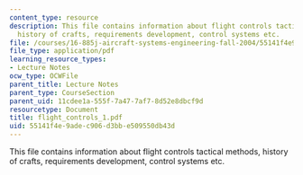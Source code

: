 ```yaml
---
content_type: resource
description: This file contains information about flight controls tactical methods,
  history of crafts, requirements development, control systems etc.
file: /courses/16-885j-aircraft-systems-engineering-fall-2004/55141f4e9adec906d3bbe509550db43d_flight_controls_1.pdf
file_type: application/pdf
learning_resource_types:
- Lecture Notes
ocw_type: OCWFile
parent_title: Lecture Notes
parent_type: CourseSection
parent_uid: 11cdee1a-555f-7a47-7af7-8d52e8dbcf9d
resourcetype: Document
title: flight_controls_1.pdf
uid: 55141f4e-9ade-c906-d3bb-e509550db43d
---
```

This file contains information about flight controls tactical methods, history of crafts, requirements development, control systems etc.

